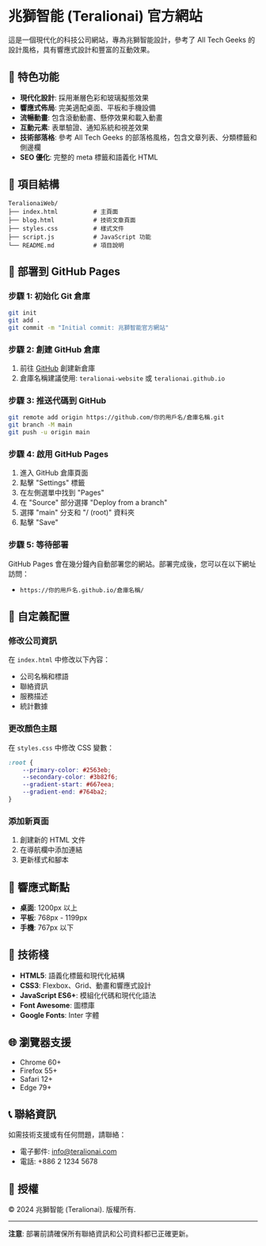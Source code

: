 # 兆獅智能 (Teralionai) 官方網站

這是一個現代化的科技公司網站，專為兆獅智能設計，參考了 All Tech Geeks 的設計風格，具有響應式設計和豐富的互動效果。

## 🌟 特色功能

- **現代化設計**: 採用漸層色彩和玻璃擬態效果
- **響應式佈局**: 完美適配桌面、平板和手機設備
- **流暢動畫**: 包含滾動動畫、懸停效果和載入動畫
- **互動元素**: 表單驗證、通知系統和視差效果
- **技術部落格**: 參考 All Tech Geeks 的部落格風格，包含文章列表、分類標籤和側邊欄
- **SEO 優化**: 完整的 meta 標籤和語義化 HTML

## 📁 項目結構

```
TeralionaiWeb/
├── index.html          # 主頁面
├── blog.html           # 技術文章頁面
├── styles.css          # 樣式文件
├── script.js           # JavaScript 功能
└── README.md           # 項目說明
```

## 🚀 部署到 GitHub Pages

### 步驟 1: 初始化 Git 倉庫
```bash
git init
git add .
git commit -m "Initial commit: 兆獅智能官方網站"
```

### 步驟 2: 創建 GitHub 倉庫
1. 前往 [GitHub](https://github.com) 創建新倉庫
2. 倉庫名稱建議使用: `teralionai-website` 或 `teralionai.github.io`

### 步驟 3: 推送代碼到 GitHub
```bash
git remote add origin https://github.com/你的用戶名/倉庫名稱.git
git branch -M main
git push -u origin main
```

### 步驟 4: 啟用 GitHub Pages
1. 進入 GitHub 倉庫頁面
2. 點擊 "Settings" 標籤
3. 在左側選單中找到 "Pages"
4. 在 "Source" 部分選擇 "Deploy from a branch"
5. 選擇 "main" 分支和 "/ (root)" 資料夾
6. 點擊 "Save"

### 步驟 5: 等待部署
GitHub Pages 會在幾分鐘內自動部署您的網站。部署完成後，您可以在以下網址訪問：
- `https://你的用戶名.github.io/倉庫名稱/`

## 🎨 自定義配置

### 修改公司資訊
在 `index.html` 中修改以下內容：
- 公司名稱和標語
- 聯絡資訊
- 服務描述
- 統計數據

### 更改顏色主題
在 `styles.css` 中修改 CSS 變數：
```css
:root {
    --primary-color: #2563eb;
    --secondary-color: #3b82f6;
    --gradient-start: #667eea;
    --gradient-end: #764ba2;
}
```

### 添加新頁面
1. 創建新的 HTML 文件
2. 在導航欄中添加連結
3. 更新樣式和腳本

## 📱 響應式斷點

- **桌面**: 1200px 以上
- **平板**: 768px - 1199px
- **手機**: 767px 以下

## 🔧 技術棧

- **HTML5**: 語義化標籤和現代化結構
- **CSS3**: Flexbox、Grid、動畫和響應式設計
- **JavaScript ES6+**: 模組化代碼和現代化語法
- **Font Awesome**: 圖標庫
- **Google Fonts**: Inter 字體

## 🌐 瀏覽器支援

- Chrome 60+
- Firefox 55+
- Safari 12+
- Edge 79+

## 📞 聯絡資訊

如需技術支援或有任何問題，請聯絡：
- 電子郵件: info@teralionai.com
- 電話: +886 2 1234 5678

## 📄 授權

© 2024 兆獅智能 (Teralionai). 版權所有.

---

**注意**: 部署前請確保所有聯絡資訊和公司資料都已正確更新。 